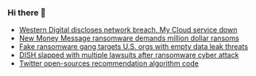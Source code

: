 ### Hi there 👋

<!--START_SECTION:feed-->
* [Western Digital discloses network breach, My Cloud service down](https://www.bleepingcomputer.com/news/security/western-digital-discloses-network-breach-my-cloud-service-down/)
* [New Money Message ransomware demands million dollar ransoms](https://www.bleepingcomputer.com/news/security/new-money-message-ransomware-demands-million-dollar-ransoms/)
* [Fake ransomware gang targets U.S. orgs with empty data leak threats](https://www.bleepingcomputer.com/news/security/fake-ransomware-gang-targets-us-orgs-with-empty-data-leak-threats/)
* [DISH slapped with multiple lawsuits after ransomware cyber attack](https://www.bleepingcomputer.com/news/security/dish-slapped-with-multiple-lawsuits-after-ransomware-cyber-attack/)
* [Twitter open-sources recommendation algorithm code](https://www.bleepingcomputer.com/news/technology/twitter-open-sources-recommendation-algorithm-code/)
<!--END_SECTION:feed-->

<!--
**frankenk/frankenk** is a ✨ _special_ ✨ repository because its `README.md` (this file) appears on your GitHub profile.

Here are some ideas to get you started:

- 🔭 I’m currently working on ...
- 🌱 I’m currently learning ...
- 👯 I’m looking to collaborate on ...
- 🤔 I’m looking for help with ...
- 💬 Ask me about ...
- 📫 How to reach me: ...
- 😄 Pronouns: ...
- ⚡ Fun fact: ...
-->



